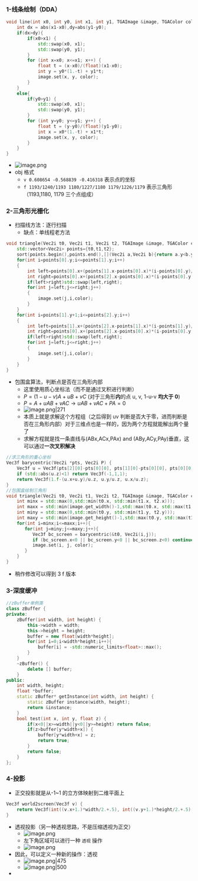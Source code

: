 ### 1-线条绘制（DDA）
```cpp
void line(int x0, int y0, int x1, int y1, TGAImage &image, TGAColor color) {
	int dx = abs(x1-x0),dy=abs(y1-y0);
	if(dx>dy){
		if(x0>x1) {
			std::swap(x0, x1);
			std::swap(y0, y1);
		}
		for (int x=x0; x<=x1; x++) {
			float t = (x-x0)/(float)(x1-x0);
			int y = y0*(1.-t) + y1*t;
			image.set(x, y, color);
		}
	}
	else{
		if(y0>y1) {
			std::swap(x0, x1);
			std::swap(y0, y1);
		}
		for (int y=y0; y<=y1; y++) {
			float t = (y-y0)/(float)(y1-y0);
			int x = x0*(1.-t) + x1*t;
			image.set(x, y, color);
		}
	}
}
```
- ![image.png](https://thdlrt.oss-cn-beijing.aliyuncs.com/20240406002841.png)
- obj 格式
	- `v 0.608654 -0.568839 -0.416318` 表示点的坐标
	- `f 1193/1240/1193 1180/1227/1180 1179/1226/1179` 表示三角形（1193,1180, 1179 三个点组成）

### 2-三角形光栅化
- 扫描线方法：逐行扫描
	- 缺点：单线程老方法
```cpp
void triangle(Vec2i t0, Vec2i t1, Vec2i t2, TGAImage &image, TGAColor color) {
	std::vector<Vec2i> points={t0,t1,t2};
	sort(points.begin(),points.end(),[](Vec2i a,Vec2i b){return a.y<b.y;});
	for(int i=points[0].y;i<=points[1].y;i++)
	{
		int left=points[0].x+(points[1].x-points[0].x)*(i-points[0].y)/(points[1].y-points[0].y);
		int right=points[0].x+(points[2].x-points[0].x)*(i-points[0].y)/(points[2].y-points[0].y);
		if(left>right)std::swap(left,right);
		for(int j=left;j<=right;j++)
		{
			image.set(j,i,color);
		}
	}
	for(int i=points[1].y+1;i<=points[2].y;i++)
	{
		int left=points[1].x+(points[2].x-points[1].x)*(i-points[1].y)/(points[2].y-points[1].y);
		int right=points[0].x+(points[2].x-points[0].x)*(i-points[0].y)/(points[2].y-points[0].y);
		if(left>right)std::swap(left,right);
		for(int j=left;j<=right;j++)
		{
			image.set(j,i,color);
		}
	}
}
```
- 包围盒算法，判断点是否在三角形内部
	- 这里使用质心坐标法（而不是通过叉积进行判断）
	-  $P=(1-u-v)A+uB+vC$ (对于三角形**内**的点 u, v, 1-u-v **均大于 0**)
	- $P=A+uAB+vAC\to uAB+vAC+PA=0$
	- ![image.png|271](https://thdlrt.oss-cn-beijing.aliyuncs.com/20240406013702.png)
	- 本质上就是求解这个方程组（之后得到 uv 判断是否大于零，进而判断是否在三角形内部）对于三维点也是一样的，因为两个方程就能解出两个量了
	- 求解方程就是找一条直线与(ABx,ACx,PAx) and (ABy,ACy,PAy)垂直，这可以通过**一次叉积解决**
```cpp
//求三角形的重心坐标  
Vec3f barycentric(Vec2i *pts, Vec2i P) {  
    Vec3f u = Vec3f(pts[2][0]-pts[0][0], pts[1][0]-pts[0][0], pts[0][0]-P[0]) ^ Vec3f(pts[2][1]-pts[0][1], pts[1][1]-pts[0][1], pts[0][1]-P[1]);  
    if (std::abs(u.z)<1) return Vec3f(-1,1,1);  
    return Vec3f(1.f-(u.x+u.y)/u.z, u.y/u.z, u.x/u.z);  
}  
//包围盒绘制三角形  
void triangle(Vec2i t0, Vec2i t1, Vec2i t2, TGAImage &image, TGAColor color) {  
    int minx = std::max(0,std::min(t0.x, std::min(t1.x, t2.x)));  
    int maxx = std::min(image.get_width()-1,std::max(t0.x, std::max(t1.x, t2.x)));  
    int miny = std::max(0,std::min(t0.y, std::min(t1.y, t2.y)));  
    int maxy = std::min(image.get_height()-1,std::max(t0.y, std::max(t1.y, t2.y)));  
    for(int i=minx;i<=maxx;i++){  
       for(int j=miny;j<=maxy;j++){  
          Vec3f bc_screen = barycentric(&t0, Vec2i(i,j));  
          if (bc_screen.x<0 || bc_screen.y<0 || bc_screen.z<0) continue;  
          image.set(i, j, color);  
       }  
    }  
}
```
- 稍作修改可以得到 3 f 版本
### 3-深度缓冲
```cpp
//zBuffer单例类
class zBuffer {
private:
    zBuffer(int width, int height) {
        this->width = width;
        this->height = height;
        buffer = new float[width*height];
        for(int i=0;i<width*height;i++){
            buffer[i] = -std::numeric_limits<float>::max();
        }
    }
    ~zBuffer() {
        delete [] buffer;
    }
public:
    int width, height;
    float *buffer;
    static zBuffer* getInstance(int width, int height) {
        static zBuffer instance(width, height);
        return &instance;
    }
    bool test(int x, int y, float z) {
        if(x<0||x>=width||y<0||y>=height) return false;
        if(z>buffer[y*width+x]) {
            buffer[y*width+x] = z;
            return true;
        }
        return false;
    }
};
```
### 4-投影
- 正交投影就是从-1~1 的立方体映射到二维平面上
```cpp
Vec3f world2screen(Vec3f v) {
	return Vec3f(int((v.x+1.)*width/2.+.5), int((v.y+1.)*height/2.+.5), v.z);
}
```
- 透视投影（另一种透视思路，不是压缩透视为正交）
	- ![image.png](https://thdlrt.oss-cn-beijing.aliyuncs.com/20240406115705.png)
	- 左下角区域可以进行一种 `透视` 操作
	- ![image.png](https://thdlrt.oss-cn-beijing.aliyuncs.com/20240406115734.png)
- 因此，可以定义一种新的操作：透视
	- ![image.png|475](https://thdlrt.oss-cn-beijing.aliyuncs.com/20240406115956.png)
	- ![image.png|500](https://thdlrt.oss-cn-beijing.aliyuncs.com/20240406120858.png)
- 


